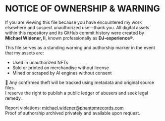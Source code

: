 # NOTICE OF OWNERSHIP & WARNING

If you are viewing this file because you have encountered my work elsewhere and suspect unauthorized use—thank you. All digital assets within this repository and its GitHub commit history were created by **Michael Widener, II**, known professionally as **DJ-experience®**.

This file serves as a standing warning and authorship marker in the event that my assets are:

- Used in unauthorized NFTs
- Sold or printed on merchandise without license
- Mined or scraped by AI engines without consent

🚨 Any confirmed theft will be tracked using metadata and original source files.  
I reserve the right to publish a public ledger of abusers and seek legal remedy.

Report violations: michael.widener@phantomrecords.com  
Proof of authorship archived privately and available upon request.
